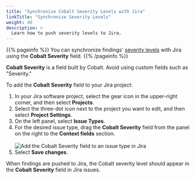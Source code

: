 ```yaml
---
title: "Synchronize Cobalt Severity Levels with Jira"
linkTitle: "Synchronize Severity Levels"
weight: 40
description: >
  Learn how to push severity levels to Jira.
---
```


{{% pageinfo %}}
You can synchronize findings' [severity levels](/platform-deep-dive/pentests/findings/severity-levels/) with Jira using the **Cobalt Severity** field.
{{% /pageinfo %}}

**Cobalt Severity** is a field built by Cobalt. Avoid using custom fields such as "Severity."

To add the **Cobalt Severity** field to your Jira project:

1. In your Jira software project, select the gear icon in the upper-right corner, and then select **Projects**.
1. Select the three-dot icon next to the project you want to edit, and then select **Project Settings**.
1. On the left panel, select **Issue Types**.
1. For the desired issue type, drag the **Cobalt Severity** field from the panel on the right to the **Context fields** section.<br><br>
    ![Add the Cobalt Severity field to an issue type in Jira](/integrations/cobalt-severity-level.png "Add the Cobalt Severity field to an issue type in Jira")
1. Select **Save changes**.

When findings are pushed to Jira, the Cobalt severity level should appear in the **Cobalt Severity** field in Jira issues.
